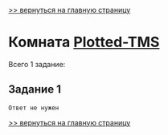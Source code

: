 [>> вернуться на главную страницу](https://github.com/BEPb/tryhackme/blob/master/README.md)

# Комната [Plotted-TMS](https://tryhackme.com/r/room/plottedtms) 

Всего 1 заданиe:
## Задание 1

```commandline
Ответ не нужен
```



[>> вернуться на главную страницу](https://github.com/BEPb/tryhackme/blob/master/README.md)